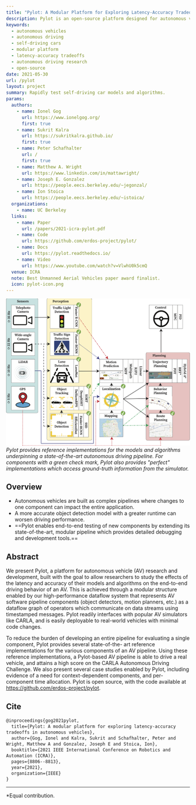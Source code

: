 ```yaml
---
title: "Pylot: A Modular Platform for Exploring Latency-Accuracy Tradeoffs in Autonomous Vehicles"
description: Pylot is an open-source platform designed for autonomous vehicle research. Pylot allows researchers to test and optimize self-driving car models, focusing on latency-accuracy tradeoffs and offers a modular pipeline and state-of-the-art tools.
keywords:
  - autonomous vehicles
  - autonomous driving
  - self-driving cars
  - modular platform
  - latency-accuracy tradeoffs
  - autonomous driving research
  - open-source
date: 2021-05-30
url: /pylot
layout: project
summary: Rapidly test self-driving car models and algorithms.
params:
  authors:
    - name: Ionel Gog
      url: https://www.ionelgog.org/
      first: true
    - name: Sukrit Kalra
      url: https://sukritkalra.github.io/
      first: true
    - name: Peter Schafhalter
      url: /
      first: true
    - name: Matthew A. Wright
      url: https://www.linkedin.com/in/mattawright/
    - name: Joseph E. Gonzalez
      url: https://people.eecs.berkeley.edu/~jegonzal/
    - name: Ion Stoica
      url: https://people.eecs.berkeley.edu/~istoica/
  organizations:
    - name: UC Berkeley
  links:
    - name: Paper
      url: /papers/2021-icra-pylot.pdf
    - name: Code
      url: https://github.com/erdos-project/pylot/
    - name: Docs
      url: https://pylot.readthedocs.io/
    - name: Video
      url: https://www.youtube.com/watch?v=VlwhU0k5cmQ
  venue: ICRA
  note: Best Unmanned Aerial Vehicles paper award finalist.
  icon: pylot-icon.png
---
```


![Pylot Pipeline](pylot-pipeline.png)
*Pylot provides reference implementations for the models and algorithms
underpinning a state-of-the-art autonomous driving pipeline. For components
with a green check mark, Pylot also provides "perfect" implementations which
access ground-truth information from the simulator.*


## Overview

- Autonomous vehicles are built as complex pipelines where changes to one
  component can impact the entire application.
- A more accurate object detection model with a greater runtime can worsen
  driving performance.
- ==Pylot enables end-to-end testing of new components by extending its
  state-of-the-art, modular pipeline which provides detailed debugging and
  development tools.==

## Abstract

We present Pylot, a platform for autonomous vehicle (AV) research and
development, built with the goal to allow researchers to study the effects of
the latency and accuracy of their models and algorithms on the end-to-end
driving behavior of an AV. This is achieved through a modular structure enabled
by our high-performance dataflow system that represents AV software pipeline
components (object detectors, motion planners, etc.) as a dataflow graph of
operators which communicate on data streams using timestamped messages. Pylot
readily interfaces with popular AV simulators like CARLA, and is easily
deployable to real-world vehicles with minimal code changes.

To reduce the burden of developing an entire pipeline for evaluating a single
component, Pylot provides several state-of-the- art reference implementations
for the various components of an AV pipeline. Using these reference
implementations, a Pylot-based AV pipeline is able to drive a real vehicle, and
attains a high score on the CARLA Autonomous Driving Challenge. We also present
several case studies enabled by Pylot, including evidence of a need for
context-dependent components, and per-component time allocation. Pylot is open
source, with the code available at https://github.com/erdos-project/pylot.

## Cite
```
@inproceedings{gog2021pylot,
  title={Pylot: A modular platform for exploring latency-accuracy tradeoffs in autonomous vehicles},
  author={Gog, Ionel and Kalra, Sukrit and Schafhalter, Peter and Wright, Matthew A and Gonzalez, Joseph E and Stoica, Ion},
  booktitle={2021 IEEE International Conference on Robotics and Automation (ICRA)},
  pages={8806--8813},
  year={2021},
  organization={IEEE}
}
```

---
*Equal contribution.